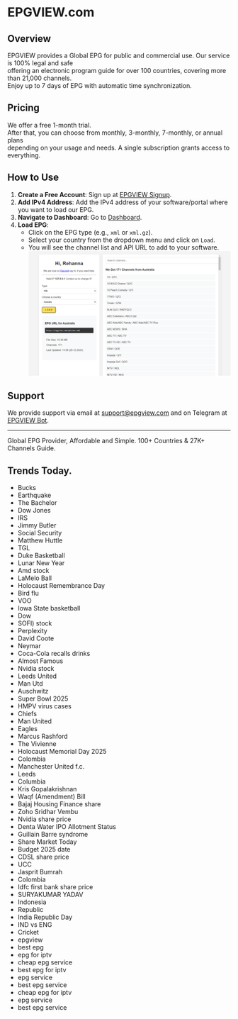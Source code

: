 # EPGVIEW.com



## Overview
EPGVIEW provides a Global EPG for public and commercial use. Our service is 100% legal and safe\
offering an electronic program guide for over 100 countries, covering more than 21,000 channels.\
Enjoy up to 7 days of EPG with automatic time synchronization.

## Pricing
We offer a free 1-month trial. \
After that, you can choose from monthly, 3-monthly, 7-monthly, or annual plans \
depending on your usage and needs. A single subscription grants access to everything.

## How to Use
1. **Create a Free Account**: Sign up at [EPGVIEW Signup](https://epgview.com/signup.php).
2. **Add IPv4 Address**: Add the IPv4 address of your software/portal where you want to load our EPG.
3. **Navigate to Dashboard**: Go to [Dashboard](https://epgview.com/dashboard.php).
4. **Load EPG**:
   - Click on the EPG type (e.g., `xml` or `xml.gz`).
   - Select your country from the dropdown menu and click on `Load`.
   - You will see the channel list and API URL to add to your software.
![EPGVIEW](img/dashboard.png)
## Support
We provide support via email at [support@epgview.com](mailto:support@epgview.com) and on Telegram at [EPGVIEW Bot](https://t.me/epgview_bot).

---

Global EPG Provider, Affordable and Simple. 100+ Countries & 27K+ Channels Guide.

## Trends Today.

- Bucks
- Earthquake
- The Bachelor
- Dow Jones
- IRS
- Jimmy Butler
- Social Security
- Matthew Huttle
- TGL
- Duke Basketball
- Lunar New Year
- Amd stock
- LaMelo Ball
- Holocaust Remembrance Day
- Bird flu
- VOO
- Iowa State basketball
- Dow
- SOFI) stock
- Perplexity
- David Coote
- Neymar
- Coca-Cola recalls drinks
- Almost Famous
- Nvidia stock
- Leeds United
- Man Utd
- Auschwitz
- Super Bowl 2025
- HMPV virus cases
- Chiefs
- Man United
- Eagles
- Marcus Rashford
- The Vivienne
- Holocaust Memorial Day 2025
- Colombia
- Manchester United f.c.
- Leeds
- Columbia
- Kris Gopalakrishnan
- Waqf (Amendment) Bill
- Bajaj Housing Finance share
- Zoho Sridhar Vembu
- Nvidia share price
- Denta Water IPO Allotment Status
- Guillain Barre syndrome
- Share Market Today
- Budget 2025 date
- CDSL share price
- UCC
- Jasprit Bumrah
- Colombia
- Idfc first bank share price
- SURYAKUMAR YADAV
- Indonesia
- Republic
- India Republic Day
- IND vs ENG
- Cricket
- epgview
- best epg
- epg for iptv
- cheap epg service
- best epg for iptv
- epg service
- best epg service
- cheap epg for iptv
- epg service
- best epg service
